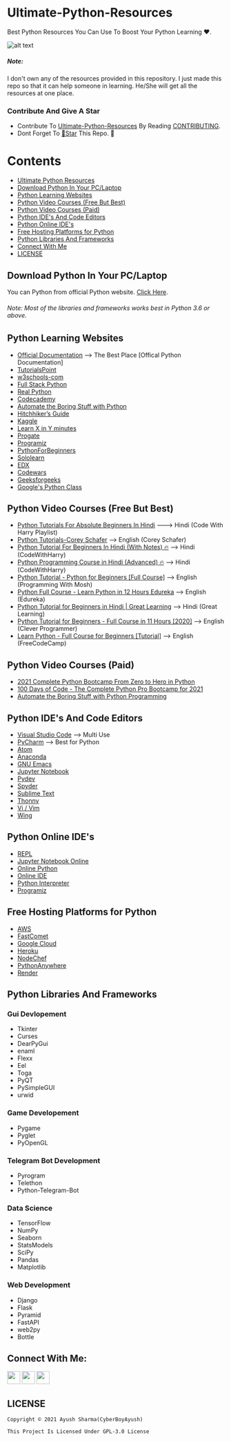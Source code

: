 # Ultimate-Python-Resources
Best Python Resources You Can Use To Boost Your Python Learning ❤️. 

![alt text](https://github.com/CyberBoyAyush/Ultimate-Python-Resources/blob/master/Ultimate-Python-Resouces.png)

##### Note:
I don't own any of the resources provided in this repository. I just made this repo so that it can help someone in learning. He/She will get all the resources at one place. 

### Contribute And Give A Star
- Contribute To [Ultimate-Python-Resources](https://github.com/CyberBoyAyush/Ultimate-Python-Resources) By Reading [CONTRIBUTING](https://github.com/CyberBoyAyush/Ultimate-Python-Resources/blob/master/CONTRIBUTING.md).
- Dont Forget To [🌟Star](https://github.com/CyberBoyAyush/Ultimate-Python-Resources) This Repo. 💙

# Contents
- [Ultimate Python Resources](#Ultimate-Python-Resources)
- [Download Python In Your PC/Laptop](#Download-Python-In-Your-PC/Laptop)
- [Python Learning Websites](#Python-Learning-Websites)
- [Python Video Courses (Free But Best)](#Python-Video-Courses-(Free-But-Best))
- [Python Video Courses (Paid)](#Python-Video-Courses-(Paid))
- [Python IDE's And Code Editors](#Python-IDE's-And-Code-Editors)
- [Python Online IDE's](#Python-Online-IDE's)
- [Free Hosting Platforms for Python](#Free-Hosting-Platforms-for-Python)
- [Python Libraries And Frameworks](#Python-Libraries-And-Frameworks)
- [Connect With Me](#Connect-With-Me)
- [LICENSE](#LICENSE)


## Download Python In Your PC/Laptop
You can Python from official Python website. [Click Here](https://www.python.org/downloads/). 
###### Note: Most of the libraries and frameworks works best in Python 3.6 or above.

## Python Learning Websites
- [Official Documentation](https://docs.python.org/3/) --> The Best Place [Offical Python Documentation]
- [TutorialsPoint](https://www.tutorialspoint.com/python/index.htm)
- [w3schools-com](https://www.w3schools.com/python/)
- [Full Stack Python](https://www.fullstackpython.com/)
- [Real Python](https://realpython.com/)
- [Codecademy](https://www.codecademy.com/) 
- [Automate the Boring Stuff with Python](https://automatetheboringstuff.com/)
- [Hitchhiker’s Guide](https://docs.python-guide.org/)
- [Kaggle](https://www.kaggle.com/learn/python)
- [Learn X in Y minutes](https://learnxinyminutes.com/docs/python/)
- [Progate](https://progate.com/languages/python)
- [Programiz](https://www.programiz.com/python-programming)
- [PythonForBeginners](https://www.pythonforbeginners.com/basics/python-pip-usage)
- [Sololearn](https://www.sololearn.com/)
- [EDX](https://www.edx.org/learn/python)
- [Codewars](https://www.codewars.com/)
- [Geeksforgeeks](https://www.geeksforgeeks.org/python-programming-language/)
- [Google's Python Class](https://developers.google.com/edu/python)

## Python Video Courses (Free But Best)
- [Python Tutorials For Absolute Beginners In Hindi](https://youtube.com/playlist?list=PLu0W_9lII9agICnT8t4iYVSZ3eykIAOME) ---> Hindi (Code With Harry Playlist)
- [Python Tutorials-Corey Schafer](https://youtube.com/playlist?list=PL-osiE80TeTt2d9bfVyTiXJA-UTHn6WwU) --> English (Corey Schafer)
- [Python Tutorial For Beginners In Hindi (With Notes) 🔥](https://youtu.be/gfDE2a7MKjA) --> Hindi (CodeWithHarry)
- [Python Programming Course in Hindi (Advanced) 🔥](https://youtu.be/61a7UkDO50s) --> Hindi (CodeWithHarry)
- [Python Tutorial - Python for Beginners [Full Course]](https://youtu.be/_uQrJ0TkZlc) --> English (Programming With Mosh)
- [Python Full Course - Learn Python in 12 Hours Edureka](https://youtu.be/WGJJIrtnfpk) --> English (Edureka) 
- [Python Tutorial for Beginners in Hindi | Great Learning](https://youtu.be/S051_h_t8GQ) --> Hindi (Great Learning)
- [Python Tutorial for Beginners - Full Course in 11 Hours [2020]](https://youtu.be/4F2m91eKmts) --> English (Clever Programmer)
- [Learn Python - Full Course for Beginners [Tutorial]](https://youtu.be/rfscVS0vtbw) --> English (FreeCodeCamp)

## Python Video Courses (Paid)
- [2021 Complete Python Bootcamp From Zero to Hero in Python](https://www.udemy.com/course/complete-python-bootcamp/)
- [100 Days of Code - The Complete Python Pro Bootcamp for 2021](https://www.udemy.com/course/100-days-of-code/)
- [Automate the Boring Stuff with Python Programming](https://www.udemy.com/course/automate/)

## Python IDE's And Code Editors
- [Visual Studio Code](https://code.visualstudio.com/download) --> Multi Use
- [PyCharm](https://www.jetbrains.com/pycharm/download/) --> Best for Python
- [Atom](https://atom.io/)
- [Anaconda](https://www.anaconda.com/)
- [GNU Emacs](https://www.gnu.org/software/emacs/download.html)
- [Jupyter Notebook](https://jupyter.org/install)
- [Pydev](https://www.pydev.org/download.html)
- [Spyder](https://www.spyder-ide.org/)
- [Sublime Text](https://www.sublimetext.com/3)
- [Thonny](https://thonny.org/)
- [Vi / Vim](https://www.vim.org/)
- [Wing](https://wingware.com/downloads)

## Python Online IDE's
- [REPL](https://replit.com/)
- [Jupyter Notebook Online](https://jupyter.org/try)
- [Online Python](https://www.online-python.com/)
- [Online IDE](https://www.online-ide.com/online_python_ide)
- [Python Interpreter](https://pythoninterpreter.com/)
- [Programiz](https://www.programiz.com/python-programming/online-compiler/)

## Free Hosting Platforms for Python
- [AWS](https://aws.amazon.com/)
- [FastComet](https://www.fastcomet.com/)
- [Google Cloud](https://cloud.google.com/)
- [Heroku](https://www.heroku.com/)
- [NodeChef](https://www.nodechef.com/)
- [PythonAnywhere](https://www.pythonanywhere.com/?affiliate_id=0048f655)
- [Render](https://render.com/)

## Python Libraries And Frameworks
### Gui Devlopement
- Tkinter
- Curses
- DearPyGui
- enaml
- Flexx
- Eel
- Toga
- PyQT
- PySimpleGUI
- urwid

### Game Developement
- Pygame
- Pyglet
- PyOpenGL

### Telegram Bot Development
- Pyrogram
- Telethon
- Python-Telegram-Bot

### Data Science
- TensorFlow
- NumPy
- Seaborn
- StatsModels
- SciPy
- Pandas
- Matplotlib

### Web Development
- Django
- Flask
- Pyramid
- FastAPI
- web2py
- Bottle

## Connect With Me:
[<img height="30" src="https://img.shields.io/badge/twitter-%231DA1F2.svg?&style=for-the-badge&logo=twitter&logoColor=white" />][twitter]
[<img height="30" src = "https://img.shields.io/badge/gmail-c14438?&style=for-the-badge&logo=gmail&logoColor=white">][gmail] 
[<img height="30" src="https://img.shields.io/badge/linkedin-blue.svg?&style=for-the-badge&logo=linkedin&logoColor=white" />][LinkedIn]

[twitter]: https://twitter.com/cyberboyayush
[gmail]: mailto:contact@cyberboyayush.in
[LinkedIn]: https://linkedin.com/in/cyberboyayush

## LICENSE
```
Copyright © 2021 Ayush Sharma(CyberBoyAyush)
```
```
This Project Is Licensed Under GPL-3.0 License 
```
